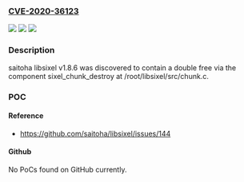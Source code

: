 ### [CVE-2020-36123](https://cve.mitre.org/cgi-bin/cvename.cgi?name=CVE-2020-36123)
![](https://img.shields.io/static/v1?label=Product&message=n%2Fa&color=blue)
![](https://img.shields.io/static/v1?label=Version&message=n%2Fa&color=blue)
![](https://img.shields.io/static/v1?label=Vulnerability&message=n%2Fa&color=brighgreen)

### Description

saitoha libsixel v1.8.6 was discovered to contain a double free via the component sixel_chunk_destroy at /root/libsixel/src/chunk.c.

### POC

#### Reference
- https://github.com/saitoha/libsixel/issues/144

#### Github
No PoCs found on GitHub currently.

